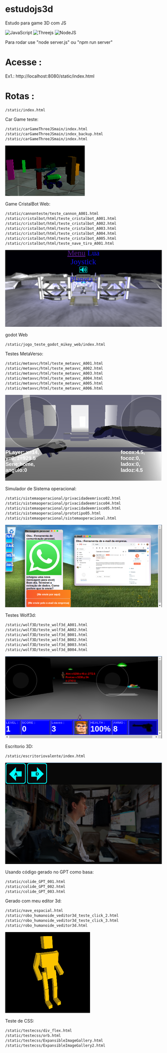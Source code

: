 # estudojs3d
Estudo para game 3D com JS

![JavaScript](https://img.shields.io/badge/JavaScript-F7DF1E?style=for-the-badge&logo=javascript&logoColor=black)
![Threejs](https://img.shields.io/badge/threejs-black?style=for-the-badge&logo=three.js&logoColor=white)
![NodeJS](https://img.shields.io/badge/node.js-6DA55F?style=for-the-badge&logo=node.js&logoColor=white)

Para rodar use "node server.js" ou "npm run server"


# Acesse :
Ex1.: http://localhost:8080/static/index.html

# Rotas :
``` 
/static/index.html

```
Car Game teste:

```
/static/carGameThreeJSmain/index.html
/static/carGameThreeJSmain/index_backup.html
/static/carGameThreeJSmain/index.html
```
![teste API](/static/assets/img/Screenshot_teste_cannon_A001.png "screenshot")

Game CristalBot Web:
```
/static/cannonteste/teste_cannon_A001.html
/static/cristalbot/html/teste_cristalbot_A001.html
/static/cristalbot/html/teste_cristalbot_A002.html
/static/cristalbot/html/teste_cristalbot_A003.html
/static/cristalbot/html/teste_cristalbot_A004.html
/static/cristalbot/html/teste_cristalbot_A005.html
/static/cristalbot/html/teste_nave_tiro_A001.html
```
![cristalbot](/static/assets/img/Screenshot_teste_cristalbot_A005.png "screenshot")

godot Web
```
/static/jogo_teste_godot_mikey_web/index.html
```

Testes MetaVerso:
```
/static/metavvc/html/teste_metavvc_A001.html
/static/metavvc/html/teste_metavvc_A002.html
/static/metavvc/html/teste_metavvc_A003.html
/static/metavvc/html/teste_metavvc_A004.html
/static/metavvc/html/teste_metavvc_A005.html
/static/metavvc/html/teste_metavvc_A006.html
```
![metavvc_](/static/assets/img/Screenshot_teste_metavvc_A006.png "screenshot")

Simulador de Sistema operacional:
```
/static/sistemaoperacional/privacidadeemrisco02.html
/static/sistemaoperacional/privacidadeemrisco04.html
/static/sistemaoperacional/privacidadeemrisco05.html
/static/sistemaoperacional/prototipo05.html
/static/sistemaoperacional/sistemaoperacional.html
```
![sistemaoperacional](/static/assets/img/Screenshot_sistemaoperacional.png "screenshot")

Testes Wolf3d:

```
/static/wolf3D/teste_wolf3d_A001.html
/static/wolf3D/teste_wolf3d_A002.html
/static/wolf3D/teste_wolf3d_B001.html
/static/wolf3D/teste_wolf3d_B002.html
/static/wolf3D/teste_wolf3d_B003.html
/static/wolf3D/teste_wolf3d_B004.html
```
![wolf3d](/static/assets/img/Screenshot_teste_wolf3d_B004png "screenshot")

Escritorio 3D:

```
/static/escritoriovalente/index.html

```
![escritoriovalente](/static/assets/img/Screenshot_escritoriovalente.png "screenshot")

Usando código gerado no GPT como basa:
```
/static/colide_GPT_001.html
/static/colide_GPT_002.html
/static/colide_GPT_003.html
```

Gerado com meu editor 3d:
```
/static/nave_espacial.html
/static/robo_humanoide_veditor3d_teste_click_2.html
/static/robo_humanoide_veditor3d_teste_click_3.html
/static/robo_humanoide_veditor3d.html
```


![humanoide](/static/assets/img/Screenshot_humanoide_veditor3d.png "screenshot")

Teste de CSS:
```
/static/testecss/div_flex.html
/static/testecss/orb.html
/static/testecss/ExpansibleImageGallery.html
/static/testecss/ExpansibleImageGallery2.html

```
